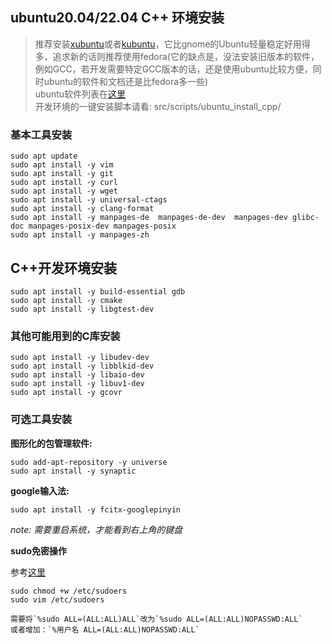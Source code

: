## ubuntu20.04/22.04 C++ 环境安装
>推荐安装[xubuntu](https://xubuntu.org/)或者[kubuntu](https://kubuntu.org/)，它比gnome的Ubuntu轻量稳定好用得多，追求新的话则推荐使用fedora(它的缺点是，没法安装旧版本的软件，例如GCC，若开发需要特定GCC版本的话，还是使用ubuntu比较方便，同时ubuntu的软件和文档还是比fedora多一些)  
>ubuntu软件列表在[这里](https://packages.ubuntu.com/)  
>开发环境的一键安装脚本请看: src/scripts/ubuntu_install_cpp/

### 基本工具安装
```
sudo apt update
sudo apt install -y vim
sudo apt install -y git
sudo apt install -y curl
sudo apt install -y wget
sudo apt install -y universal-ctags
sudo apt install -y clang-format
sudo apt install -y manpages-de  manpages-de-dev  manpages-dev glibc-doc manpages-posix-dev manpages-posix
sudo apt install -y manpages-zh
```

## C++开发环境安装

```
sudo apt install -y build-essential gdb
sudo apt install -y cmake
sudo apt install -y libgtest-dev
```
### 其他可能用到的C库安装

```
sudo apt install -y libudev-dev
sudo apt install -y libblkid-dev
sudo apt install -y libaio-dev
sudo apt install -y libuv1-dev
sudo apt install -y gcovr
```
### 可选工具安装

**图形化的包管理软件:**
```
sudo add-apt-repository -y universe
sudo apt install -y synaptic
```

**google输入法:**

```
sudo apt install -y fcitx-googlepinyin
```
*note: 需要重启系统，才能看到右上角的键盘*

**sudo免密操作**

参考[这里](https://blog.csdn.net/ibless/article/details/119422833)

```
sudo chmod +w /etc/sudoers
sudo vim /etc/sudoers

需要将`%sudo ALL=(ALL:ALL)ALL`改为`%sudo ALL=(ALL:ALL)NOPASSWD:ALL`
或者增加：`%用户名 ALL=(ALL:ALL)NOPASSWD:ALL`
```